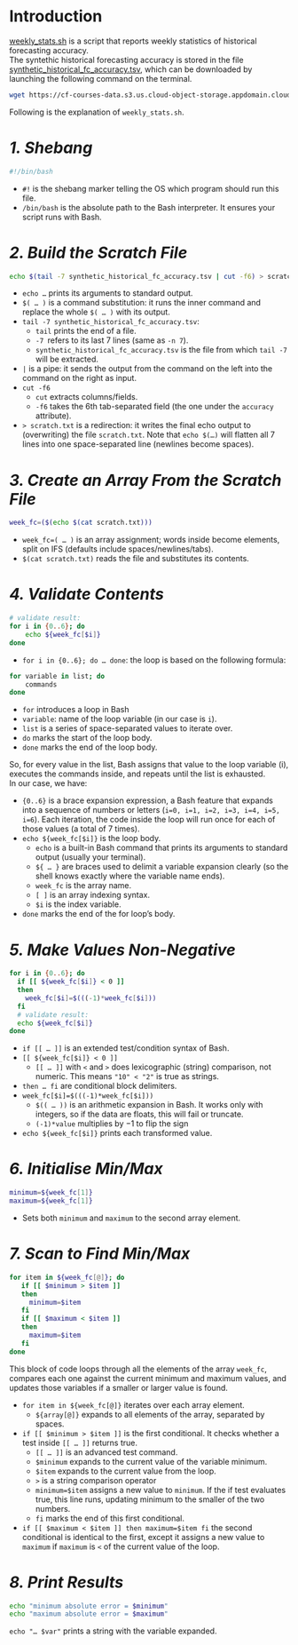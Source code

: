 # Introduction

[weekly_stats.sh](https://github.com/MatteoMel1985/Hands-on-Introduction-to-Linux-Commands-and-Shell-Scripting_IBM-Data-Engineering/blob/main/ETL%20Daily%20Weather%20Forecast/weekly_stats.sh) is a script that reports weekly statistics of historical forecasting accuracy.  
The syntethic historical forecasting accuracy is stored in the file [synthetic_historical_fc_accuracy.tsv](https://github.com/MatteoMel1985/Hands-on-Introduction-to-Linux-Commands-and-Shell-Scripting_IBM-Data-Engineering/blob/main/ETL%20Daily%20Weather%20Forecast/synthetic_historical_fc_accuracy.tsv), which can be downloaded by launching the following command on the terminal.  

```bash
wget https://cf-courses-data.s3.us.cloud-object-storage.appdomain.cloud/IBMSkillsNetwork-LX0117EN-Coursera/labs/synthetic_historical_fc_accuracy.tsv
```

Following is the explanation of `weekly_stats.sh`.  

# ***1. Shebang***  

```bash
#!/bin/bash
```  

* `#!` is the shebang marker telling the OS which program should run this file.
* `/bin/bash` is the absolute path to the Bash interpreter. It ensures your script runs with Bash.

# ***2. Build the Scratch File***  

```bash
echo $(tail -7 synthetic_historical_fc_accuracy.tsv | cut -f6) > scratch.txt
```

* `echo …` prints its arguments to standard output.
* `$( … )` is a command substitution: it runs the inner command and replace the whole `$( … )` with its output.
* `tail -7 synthetic_historical_fc_accuracy.tsv`:
    * `tail` prints the end of a file.
    * `-7 `refers to its last 7 lines (same as `-n 7`).
    * `synthetic_historical_fc_accuracy.tsv` is the file from which `tail -7` will be extracted.
* `|` is a pipe: it sends the output from the command on the left into the command on the right as input.
* `cut -f6`
    * `cut` extracts columns/fields.
    * `-f6` takes the 6th tab-separated field (the one under the `accuracy` attribute).
* `> scratch.txt` is a redirection: it writes the final echo output to (overwriting) the file `scratch.txt`. Note that `echo $(…)` will flatten all 7 lines into one space-separated line (newlines become spaces).

# ***3. Create an Array From the Scratch File***  

```bash
week_fc=($(echo $(cat scratch.txt)))
```

* `week_fc=( … )` is an array assignment; words inside become elements, split on IFS (defaults include spaces/newlines/tabs).
* `$(cat scratch.txt)` reads the file and substitutes its contents.


# ***4. Validate Contents***  

```bash
# validate result:
for i in {0..6}; do
    echo ${week_fc[$i]}
done
```

* `for i in {0..6}; do … done`: the loop is based on the following formula:

```bash
for variable in list; do
    commands
done
```

* `for` introduces a loop in Bash
* `variable`: name of the loop variable (in our case is `i`).
* `list` is a series of space-separated values to iterate over.
* `do` marks the start of the loop body.
* `done` marks the end of the loop body.

So, for every value in the list, Bash assigns that value to the loop variable (i), executes the commands inside, and repeats until the list is exhausted.  
In our case, we have:  

* `{0..6}` is a brace expansion expression, a Bash feature that expands into a sequence of numbers or letters (`i=0, i=1, i=2, i=3, i=4, i=5, i=6`). Each iteration, the code inside the loop will run once for each of those values (a total of 7 times).
* `echo ${week_fc[$i]}` is the loop body.
    * `echo` is a built-in Bash command that prints its arguments to standard output (usually your terminal).
    * `${ … }` are braces used to delimit a variable expansion clearly (so the shell knows exactly where the variable name ends).
    * `week_fc` is the array name.
    * `[ ]` is an array indexing syntax.
    * `$i` is the index variable.
* `done` marks the end of the for loop’s body.

# ***5. Make Values Non-Negative***  

```bash
for i in {0..6}; do
  if [[ ${week_fc[$i]} < 0 ]]
  then
    week_fc[$i]=$(((-1)*week_fc[$i]))
  fi
  # validate result:
  echo ${week_fc[$i]}
done
```

* `if [[ … ]]` is an extended test/condition syntax of Bash.
* `[[ ${week_fc[$i]} < 0 ]]`
    * `[[ … ]]` with `<` and `>` does lexicographic (string) comparison, not numeric. This means `"10" < "2"` is true as strings.
* `then … fi` are conditional block delimiters.
* `week_fc[$i]=$(((-1)*week_fc[$i]))`
    * `$(( … ))` is an arithmetic expansion in Bash. It works only with integers, so if the data are floats, this will fail or truncate.
    * `(-1)*value` multiplies by −1 to flip the sign
* `echo ${week_fc[$i]}` prints each transformed value.

# ***6. Initialise Min/Max***  

```bash
minimum=${week_fc[1]}
maximum=${week_fc[1]}
```

* Sets both `minimum` and `maximum` to the second array element.

# ***7. Scan to Find Min/Max***  

```bash
for item in ${week_fc[@]}; do
   if [[ $minimum > $item ]]
   then
     minimum=$item
   fi
   if [[ $maximum < $item ]]
   then
     maximum=$item
   fi
done
```
This block of code loops through all the elements of the array `week_fc`, compares each one against the current minimum and maximum values, and updates those variables if a smaller or larger value is found.

* `for item in ${week_fc[@]}` iterates over each array element.
    * `${array[@]}` expands to all elements of the array, separated by spaces.
* `if [[ $minimum > $item ]]` is the first conditional. It checks whether a test inside `[[ … ]]` returns true.
    * `[[ … ]]` is an advanced test command.
    * `$minimum` expands to the current value of the variable minimum.
    * `$item` expands to the current value from the loop.
    * `>` is a string comparison operator
    * `minimum=$item` assigns a new value to `minimum`. If the if test evaluates true, this line runs, updating minimum to the smaller of the two numbers.
    * `fi` marks the end of this first conditional.
* `if [[ $maximum < $item ]]
   then
     maximum=$item
   fi` the second conditional is identical to the first, except it assigns a new value to `maximum` if `maximum` is `<` of the current value of the loop.

# ***8. Print Results***  

```bash
echo "minimum absolute error = $minimum"
echo "maximum absolute error = $maximum"
```

`echo "… $var"` prints a string with the variable expanded.
